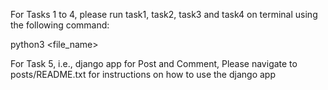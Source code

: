 For Tasks 1 to 4, please run task1, task2, task3 and task4 on terminal using the following command:

python3 <file_name>


For Task 5, i.e., django app for Post and Comment, Please navigate to posts/README.txt for instructions on how to use the django app
